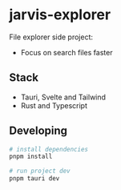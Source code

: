 # jarvis-explorer

File explorer side project:
 - Focus on search files faster

## Stack

- Tauri, Svelte and Tailwind
- Rust and Typescript

## Developing

```bash
# install dependencies
pnpm install

# run project dev
pnpm tauri dev

```